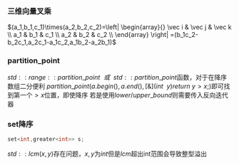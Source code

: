 ### 三维向量叉乘

$(a_1,b_1,c_1)\times(a_2,b_2,c_2)=\left|  
\begin{array}{}  
\vec i & \vec j & \vec k \\  
a_1 & b_1 & c_1 \\  
a_2 & b_2 & c_2 \\  
\end{array}  
\right| =(b_1c_2-b_2c_1,a_2c_1-a_1c_2,a_1b_2-a_2b_1)$ 

### partition\_point

$std::range::partition\_point~~或~~std::partition\_point$函数，对于在降序数组二分便利
$partition\_point(a.begin(),a.end(),[\&](int~~y){return~y>x;})$即可找到第一个$>x$位置，即使降序
若是使用$lower/upper\_bound$则需要传入反向迭代器 

### set降序

```c++
set<int,greater<int>> s;
```

$std::lcm(x,y)$存在问题，$x,y$为$int$但是$lcm$超出int范围会导致整型溢出
